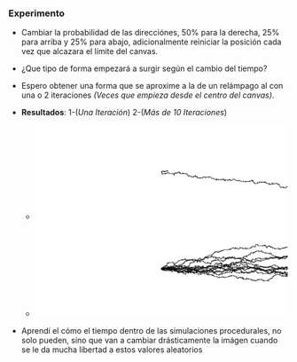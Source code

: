 ### Experimento
- Cambiar la probabilidad de las direcciónes, 50% para la derecha, 25% para arriba y 25% para abajo, adicionalmente reiniciar la posición cada vez que alcazara el límite del canvas.
- ¿Que tipo de forma empezará a surgir según el cambio del tiempo?
- Espero obtener una forma que se aproxime a la de un relámpago al con una o 2 iteraciones _(Veces que empieza desde el centro del canvas)_.
- **Resultados**: 1-(_Una Iteración_) 2-(_Más de 10 Iteraciones_)
  - ![Resultados una iteración](../../../../../src/assets/Unidad01/A03_Resultado0.png)
  - ![Resultados una iteración](../../../../../src/assets/Unidad01/A03_Resultado1.png)

- Aprendí el cómo el tiempo dentro de las simulaciones procedurales, no solo pueden, sino que van a cambiar drásticamente la imágen cuando se le da mucha libertad a estos valores aleatorios
